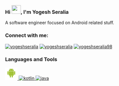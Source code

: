 ### Hi <img src="https://media.tenor.com/images/5796800ab416897ac0dde1145d55642c/tenor.gif" width="30" height="28" />, I'm Yogesh Seralia
A software engineer focused on Android related stuff.


### Connect with me:

<p align="left">
  <a href="https://linkedin.com/in/yogeshseralia" target="blank"><img align="center" src="https://cdn.jsdelivr.net/npm/simple-icons@3.0.1/icons/linkedin.svg" alt="yogeshseralia"   height="30" width="40" /></a>
  <a href="https://stackoverflow.com/users/4460535/yogesh-seralia" target="blank"><img align="center" src="https://cdn.jsdelivr.net/npm/simple-icons@3.0.1/icons/stackoverflow.svg" alt="yogeshseralia" height="30" width="40" /></a>
  <a href="https://medium.com/@yogeshseralia98" target="blank"><img align="center" src="https://cdn.jsdelivr.net/npm/simple-icons@3.0.1/icons/medium.svg" alt="yogeshseralia98" height="30" width="40" /></a>
</p>

### Languages and Tools
<p align="left"> 
  <a href="https://developer.android.com" target="_blank"> 
    <img src="https://raw.githubusercontent.com/devicons/devicon/master/icons/android/android-original-wordmark.svg" alt="android" width="40" height="40"/> 
  </a> 
  <a href="https://kotlinlang.org" target="_blank"> 
    <img src="https://www.vectorlogo.zone/logos/kotlinlang/kotlinlang-icon.svg" alt="kotlin" width="40" height="40"/> 
  </a> 
  <a href="https://kotlinlang.org" target="_blank"> 
    <img src="https://www.vectorlogo.zone/logos/java/java-icon.svg" alt="java" width="40" height="40"/> 
  </a> 
</p>

<!-- 
<p>&nbsp;<img align="center" src="https://github-readme-stats.vercel.app/api?username=yogiseralia&show_icons=true&locale=en" alt="yogiseralia" /></p>
-->
